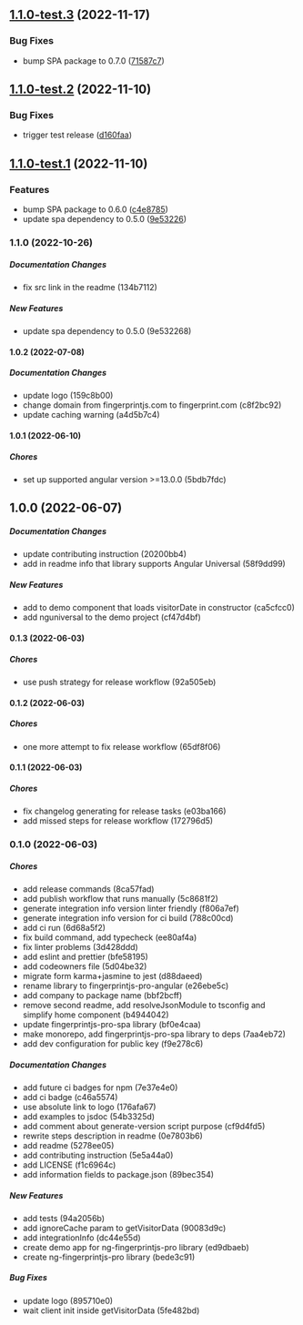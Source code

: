 ## [1.1.0-test.3](https://github.com/fingerprintjs/fingerprintjs-pro-angular/compare/v1.1.0-test.2...v1.1.0-test.3) (2022-11-17)


### Bug Fixes

* bump SPA package to 0.7.0 ([71587c7](https://github.com/fingerprintjs/fingerprintjs-pro-angular/commit/71587c71d46862c62e78574838ce6ee030a764c0))

## [1.1.0-test.2](https://github.com/fingerprintjs/fingerprintjs-pro-angular/compare/v1.1.0-test.1...v1.1.0-test.2) (2022-11-10)


### Bug Fixes

* trigger test release ([d160faa](https://github.com/fingerprintjs/fingerprintjs-pro-angular/commit/d160faa7d8974a42d4965f5a96664fb51ad31bea))

## [1.1.0-test.1](https://github.com/fingerprintjs/fingerprintjs-pro-angular/compare/v1.0.2...v1.1.0-test.1) (2022-11-10)


### Features

* bump SPA package to 0.6.0 ([c4e8785](https://github.com/fingerprintjs/fingerprintjs-pro-angular/commit/c4e87858d1b8ad47588419bcfb65fa97b88fcde0))
* update spa dependency to 0.5.0 ([9e53226](https://github.com/fingerprintjs/fingerprintjs-pro-angular/commit/9e5322686e64fe8a3ebc704287caa061b8a10e54))

### 1.1.0 (2022-10-26)

##### Documentation Changes

*  fix src link in the readme (134b7112)

##### New Features

*  update spa dependency to 0.5.0 (9e532268)

#### 1.0.2 (2022-07-08)

##### Documentation Changes

*  update logo (159c8b00)
*  change domain from fingerprintjs.com to fingerprint.com (c8f2bc92)
*  update caching warning (a4d5b7c4)

#### 1.0.1 (2022-06-10)

##### Chores

*  set up supported angular version >=13.0.0 (5bdb7fdc)

## 1.0.0 (2022-06-07)

##### Documentation Changes

*  update contributing instruction (20200bb4)
*  add in readme info that library supports Angular Universal (58f9dd99)

##### New Features

*  add to demo component that loads visitorDate in constructor (ca5cfcc0)
*  add nguniversal to the demo project (cf47d4bf)

#### 0.1.3 (2022-06-03)

##### Chores

*  use push strategy for release workflow (92a505eb)

#### 0.1.2 (2022-06-03)

##### Chores

*  one more attempt to fix release workflow (65df8f06)

#### 0.1.1 (2022-06-03)

##### Chores

*  fix changelog generating for release tasks (e03ba166)
*  add missed steps for release workflow (172796d5)

### 0.1.0 (2022-06-03)

##### Chores

*  add release commands (8ca57fad)
*  add publish workflow that runs manually (5c8681f2)
*  generate integration info version linter friendly (f806a7ef)
*  generate integration info version for ci build (788c00cd)
*  add ci run (6d68a5f2)
*  fix build command, add typecheck (ee80af4a)
*  fix linter problems (3d428ddd)
*  add eslint and prettier (bfe58195)
*  add codeowners file (5d04be32)
*  migrate form karma+jasmine to jest (d88daeed)
*  rename library to fingerprintjs-pro-angular (e26ebe5c)
*  add company to package name (bbf2bcff)
*  remove second readme, add resolveJsonModule to tsconfig and simplify home component (b4944042)
*  update fingerprintjs-pro-spa library (bf0e4caa)
*  make monorepo, add fingerprintjs-pro-spa library to deps (7aa4eb72)
*  add dev configuration for public key (f9e278c6)

##### Documentation Changes

*  add future ci badges for npm (7e37e4e0)
*  add ci badge (c46a5574)
*  use absolute link to logo (176afa67)
*  add examples to jsdoc (54b3325d)
*  add comment about generate-version script purpose (cf9d4fd5)
*  rewrite steps description in readme (0e7803b6)
*  add readme (5278ee05)
*  add contributing instruction (5e5a44a0)
*  add LICENSE (f1c6964c)
*  add information fields to package.json (89bec354)

##### New Features

*  add tests (94a2056b)
*  add ignoreCache param to getVisitorData (90083d9c)
*  add integrationInfo (dc44e55d)
*  create demo app for ng-fingerprintjs-pro library (ed9dbaeb)
*  create ng-fingerprintjs-pro library (bede3c91)

##### Bug Fixes

*  update logo (895710e0)
*  wait client init inside getVisitorData (5fe482bd)
